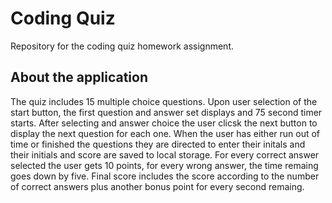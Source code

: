 # Coding Quiz

Repository for the coding quiz homework assignment.

## About the application

The quiz includes 15 multiple choice questions.  Upon user selection of the start button, the first question and answer set displays and 75 second timer starts.  After selecting and answer choice the user clicsk the next button to display the next question for each one.  When the user has either run out of time or finished the questions they are directed to enter their initals and their initials and score are saved to local storage.  For every correct answer selected the user gets 10 points, for every wrong answer, the time remaing goes down by five.  Final score includes the score according to the number of correct answers plus another bonus point for every second remaing.
